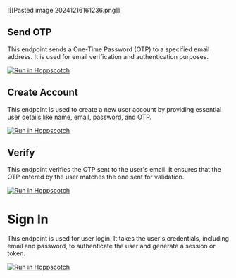
![[Pasted image 20241216161236.png]]
## Send OTP

This endpoint sends a One-Time Password (OTP) to a specified email address. It is used for email verification and authentication purposes.

<a href="https://hopp.sh/r/L1npJmJkV2an"><img src="https://hopp.sh/badge.svg" alt="Run in Hoppscotch" /></a>
## Create Account 

This endpoint is used to create a new user account by providing essential user details like name, email, password, and OTP.

<a href="https://hopp.sh/r/jtSbvtJgF7XL"><img src="https://hopp.sh/badge.svg" alt="Run in Hoppscotch" /></a>

## Verify 

This endpoint verifies the OTP sent to the user's email. It ensures that the OTP entered by the user matches the one sent for validation.

<a href="https://hopp.sh/r/eidIMlbg6jYp"><img src="https://hopp.sh/badge.svg" alt="Run in Hoppscotch" /></a>

# Sign In

This endpoint is used for user login. It takes the user's credentials, including email and password, to authenticate the user and generate a session or token.

<a href="https://hopp.sh/r/JGq6M414xGt9"><img src="https://hopp.sh/badge.svg" alt="Run in Hoppscotch" /></a>
